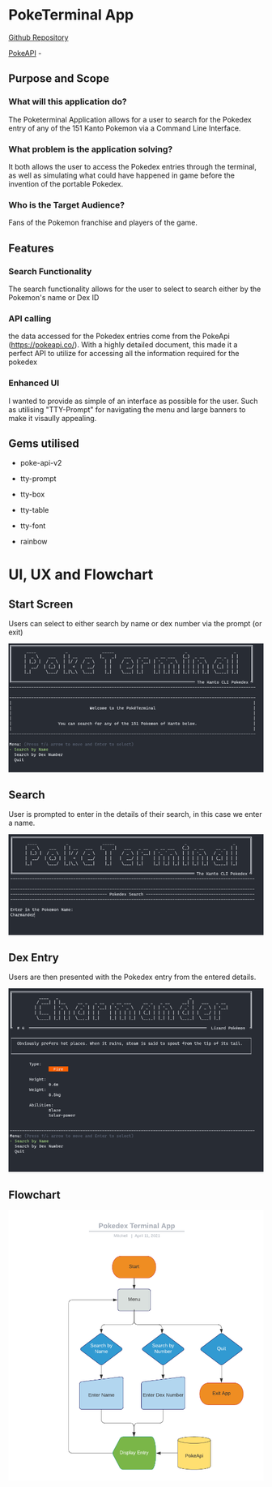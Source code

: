 # PokeTerminal App

[Github Repository](https://github.com/MGuthmann-dev/T1A3-Terminal_App)

[PokeAPI](https://pokeapi.co/) -

## Purpose and Scope

### What will this application do?

The Poketerminal Application allows for a user to search for the Pokedex entry of any of the 151 Kanto Pokemon via a Command Line Interface.

### What problem is the application solving?

It both allows the user to access the Pokedex entries through the terminal, as well as simulating what could have happened in game before the invention of the portable Pokedex.

### Who is the Target Audience?

Fans of the Pokemon franchise and players of the game.

## Features

### Search Functionality

The search functionality allows for the user to select to search either by the Pokemon's name or Dex ID

### API calling

the data accessed for the Pokedex entries come from the PokeApi (https://pokeapi.co/). With a highly detailed document, this made it a perfect API to utilize for accessing all the information required for the pokedex

### Enhanced UI

I wanted to provide as simple of an interface as possible for the user. Such as utilising "TTY-Prompt" for navigating the menu and large banners to make it visaully appealing.

## Gems utilised

- poke-api-v2

- tty-prompt

- tty-box

- tty-table

- tty-font

- rainbow

# UI, UX and Flowchart

## Start Screen

Users can select to either search by name or dex number via the prompt (or exit)

![menu](./doc/pt1.png)

## Search

User is prompted to enter in the details of their search, in this case we enter a name.

![menu](./doc/pt2.png)

## Dex Entry

Users are then presented with the Pokedex entry from the entered details.

![menu](./doc/pt3.png)

## Flowchart

![menu](./doc/Flowchart.png)
